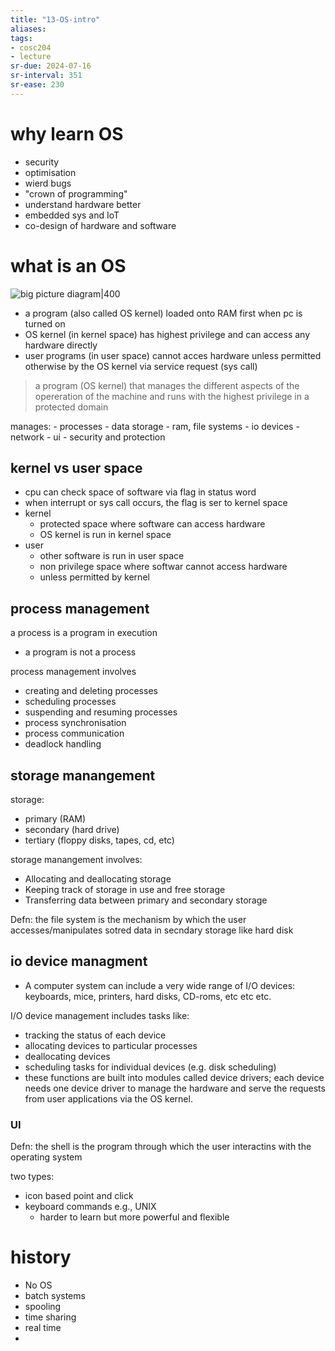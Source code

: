 ```yaml
---
title: "13-OS-intro"
aliases: 
tags: 
- cosc204
- lecture
sr-due: 2024-07-16
sr-interval: 351
sr-ease: 230
---
```


# why learn OS
- security
- optimisation
- wierd bugs
- "crown of programming"
- understand hardware better
- embedded sys and IoT
- co-design of hardware and software

# what is an OS
![big picture diagram|400](https://i.imgur.com/9O1YR0p.png)
-  a program (also called OS kernel) loaded onto RAM first when pc is turned on
- OS kernel (in kernel space) has highest privilege and can access any hardware directly
- user programs (in user space) cannot acces hardware unless permitted otherwise by the OS kernel via service request (sys call)

> a program (OS kernel) that manages the different aspects of the opereration of the machine and runs with the highest privilege in a protected domain

manages:
	- processes
	- data storage
		- ram, file systems
	- io devices
		- network
		- ui
	- security and protection

## kernel vs user space
- cpu can check space of software via  flag in status word
- when interrupt or sys call occurs, the flag is ser to kernel space
- kernel
	- protected space where software can access hardware
	- OS kernel is run in kernel space
- user
	- other software is run in user space
	- non privilege space where softwar cannot access hardware
	- unless permitted by kernel

## process management
a process is a program in execution
- a program is not a process

process management involves
- creating and deleting processes 
- scheduling processes 
- suspending and resuming processes 
- process synchronisation 
- process communication 
- deadlock handling

## storage manangement
storage: 
- primary (RAM)
- secondary (hard drive)
- tertiary (floppy disks, tapes, cd, etc)

storage manangement involves:
- Allocating and deallocating storage 
- Keeping track of storage in use and free storage 
- Transferring data between primary and secondary storage

Defn: the file system is the mechanism by which the user accesses/manipulates sotred data in secndary storage like hard disk

## io device managment
- A computer system can include a very wide range of I/O devices: keyboards, mice, printers, hard disks, CD-roms, etc etc etc. 

I/O device management includes tasks like: 
- tracking the status of each device 
- allocating devices to particular processes 
- deallocating devices 
- scheduling tasks for individual devices (e.g. disk scheduling) 
- these functions are built into modules called device drivers; each device needs one device driver to manage the hardware and serve the requests from user applications via the OS kernel.

### UI
Defn: the shell is the program through which the user interactins with the operating system

two types:
- icon based point and click
- keyboard commands e.g., UNIX
	- harder to learn but more powerful and flexible

# history
- No OS
- batch systems
- spooling
- time sharing
- real time
- 